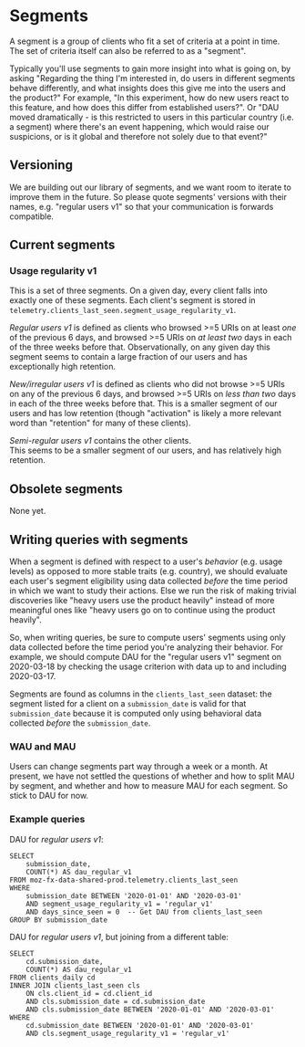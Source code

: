 # Segments

A segment is a group of clients who fit a set of criteria at a point in time. 
The set of criteria itself can also be referred to as a "segment".

Typically you'll use segments to gain more insight into what is going on, by asking 
"Regarding the thing I'm interested in, 
do users in different segments behave differently, 
and what insights does this give me into the users and the product?" 
For example, "In this experiment, how do new users react to this feature, 
and how does this differ from established users?". 
Or "DAU moved dramatically - 
is this restricted to users in this particular country (i.e. a segment) 
where there's an event happening, which would raise our suspicions,
or is it global and therefore not solely due to that event?"

## Versioning

We are building out our library of segments, 
and we want room to iterate to improve them in the future. 
So please quote segments' versions with their names, e.g. "regular users v1"
so that your communication is forwards compatible.

## Current segments

### Usage regularity v1

This is a set of three segments. 
On a given day, every client falls into exactly one of these segments.
Each client's segment is stored in `telemetry.clients_last_seen.segment_usage_regularity_v1`.


*Regular users v1* is defined as 
clients who browsed >=5 URIs on at least _one_ of the previous 6 days, and browsed >=5 URIs on _at least two_ days in each of the three weeks before that. 
Observationally, on any given day this segment seems to contain a large fraction of our users 
and has exceptionally high retention.

*New/irregular users v1* is defined as 
clients who did not browse >=5 URIs on any of the previous 6 days, and browsed >=5 URIs on _less than two_ days in each of the three weeks before that.
This is a smaller segment of our users and has low retention 
(though "activation" is likely a more relevant word than "retention" for many of these clients).

*Semi-regular users v1* contains the other clients.  
This seems to be a smaller segment of our users, and has relatively high retention.

## Obsolete segments

None yet.

## Writing queries with segments

When a segment is defined with respect to a user's _behavior_ (e.g. usage levels) 
as opposed to more stable traits (e.g. country), 
we should evaluate each user's segment eligibility 
using data collected _before_ the time period in which we want to study their actions. 
Else we run the risk of making trivial discoveries 
like "heavy users use the product heavily" instead of more meaningful ones 
like "heavy users go on to continue using the product heavily".

So, when writing queries, 
be sure to compute users' segments using only 
data collected before the time period you're analyzing their behavior.
For example, we should compute DAU for the "regular users v1" segment on 2020-03-18 
by checking the usage criterion with data up to and including 2020-03-17.

Segments are found as columns in the `clients_last_seen` dataset: the segment listed for a client on a `submission_date` is valid for that `submission_date` because it is computed only using behavioral data collected _before_ the `submission_date`.

### WAU and MAU

Users can change segments part way through a week or a month. 
At present, 
we have not settled the questions of whether and how to split MAU by segment,
and whether and how to measure MAU for each segment.
So stick to DAU for now.


### Example queries

DAU for _regular users v1_:
```lang=sql
SELECT
    submission_date,
    COUNT(*) AS dau_regular_v1
FROM moz-fx-data-shared-prod.telemetry.clients_last_seen
WHERE
    submission_date BETWEEN '2020-01-01' AND '2020-03-01'
    AND segment_usage_regularity_v1 = 'regular_v1'
    AND days_since_seen = 0  -- Get DAU from clients_last_seen
GROUP BY submission_date
```

DAU for _regular users v1_, but joining from a different table:
```lang=sql
SELECT
    cd.submission_date,
    COUNT(*) AS dau_regular_v1
FROM clients_daily cd
INNER JOIN clients_last_seen cls
    ON cls.client_id = cd.client_id
    AND cls.submission_date = cd.submission_date
    AND cls.submission_date BETWEEN '2020-01-01' AND '2020-03-01'
WHERE
    cd.submission_date BETWEEN '2020-01-01' AND '2020-03-01'
    AND cls.segment_usage_regularity_v1 = 'regular_v1'
```
